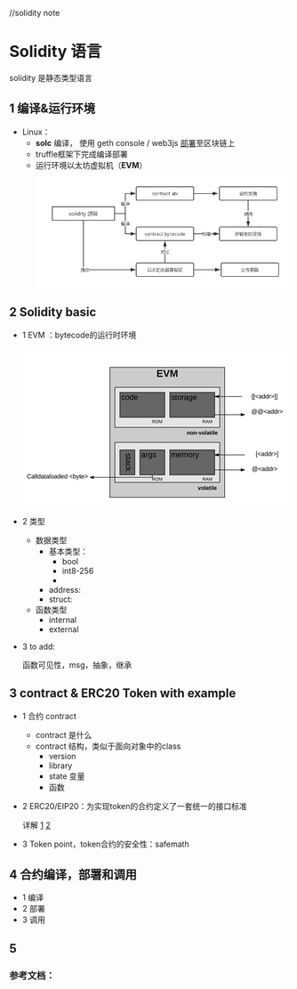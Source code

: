//solidity note
# Solidity 语言

solidity 是静态类型语言

## 1 编译&运行环境

* Linux：
  *  **solc** 编译， 使用 geth console / web3js [部署](https://github.com/oo7ww/MyBlockChainNotes/blob/master/TokenDeployment.md)至区块链上  
  *  truffle框架下完成编译部署
  *  运行环境以太坊虚拟机（**EVM**） 
  ![solidity](https://github.com/oo7ww/MyBlockChainNotes/blob/master/Pic/solidity.png)

## 2 Solidity basic

* 1 EVM ：bytecode的运行时环境 

  ![evm](https://github.com/oo7ww/MyBlockChainNotes/blob/master/Pic/EVM.png)
  
* 2 类型 
    * 数据类型
      * 基本类型：
        * bool
        * int8-256
        *  
      * address:
      * struct:
    * 函数类型
      * internal
      * external

* 3 to add:

   函数可见性，msg，抽象，继承

## 3 contract & ERC20 Token with example

* 1 合约 contract
  * contract 是什么
  * contract 结构，类似于面向对象中的class
    * version
    * library
    * state 变量
    * 函数 

* 2 ERC20/EIP20：为实现token的合约定义了一套统一的接口标准
  
  详解
  [1](https://ethfans.org/ajian1984/articles/understanding-erc-20-token-contracts)
  [2](https://medium.com/@jgm.orinoco/understanding-erc-20-token-contracts-a809a7310aa5)

* 3 Token point，token合约的安全性：safemath

## 4 合约编译，部署和调用

* 1 编译
* 2 部署
* 3 调用

## 5 

### 参考文档：
